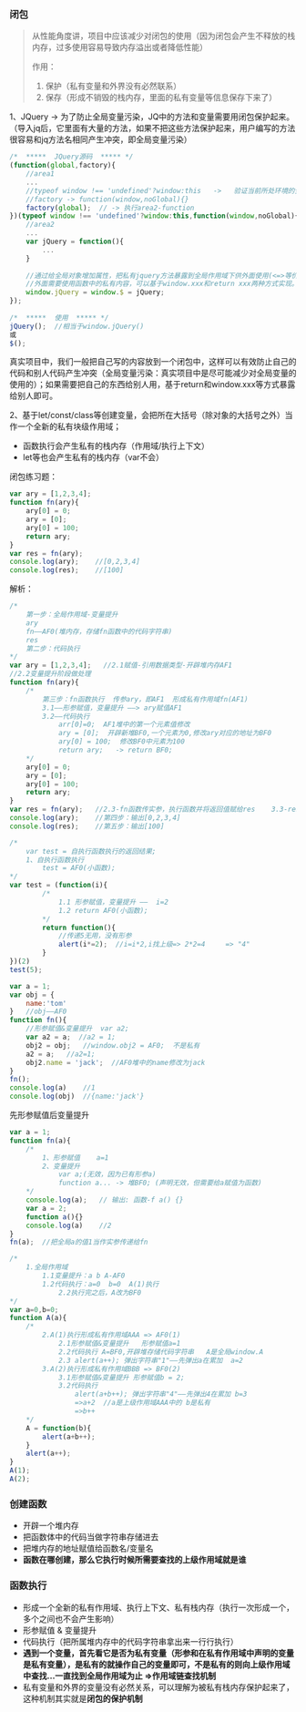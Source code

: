 ### 闭包

> 从性能角度讲，项目中应该减少对闭包的使用（因为闭包会产生不释放的栈内存，过多使用容易导致内存溢出或者降低性能）
>
> 作用：
>
> 1. 保护（私有变量和外界没有必然联系）
> 2. 保存（形成不销毁的栈内存，里面的私有变量等信息保存下来了）

1、JQuery -> 为了防止全局变量污染，JQ中的方法和变量需要用闭包保护起来。（导入jq后，它里面有大量的方法，如果不把这些方法保护起来，用户编写的方法很容易和jq方法名相同产生冲突，即全局变量污染）

```javascript
/*  *****  JQuery源码  ***** */
(function(global,factory){
    //area1
    ...  
    //typeof window !== 'undefined'?window:this   ->   验证当前所处环境的全局对象是window还是global等
    //factory -> function(window,noGlobal){}
    factory(global);  // -> 执行area2-function
})(typeof window !== 'undefined'?window:this,function(window,noGlobal){
    //area2
    ...
    var jQuery = function(){
        ...
    }
    
    //通过给全局对象增加属性，把私有jquery方法暴露到全局作用域下供外面使用(<=>等价于return  jQuery)
    //外面需要使用函数中的私有内容，可以基于window.xxx和return xxx两种方式实现。
    window.jQuery = window.$ = jQuery; 
});
    
/*  *****  使用  ***** */
jQuery();  //相当于window.jQuery()
或
$();
```

真实项目中，我们一般把自己写的内容放到一个闭包中，这样可以有效防止自己的代码和别人代码产生冲突（全局变量污染：真实项目中是尽可能减少对全局变量的使用的）；如果需要把自己的东西给别人用，基于return和window.xxx等方式暴露给别人即可。



2、基于let/const/class等创建变量，会把所在大括号（除对象的大括号之外）当作一个全新的私有块级作用域；

- 函数执行会产生私有的栈内存（作用域/执行上下文）
- let等也会产生私有的栈内存（var不会）



闭包练习题：

```javascript
var ary = [1,2,3,4];
function fn(ary){
    ary[0] = 0;
    ary = [0];
    ary[0] = 100;
    return ary;
}
var res = fn(ary);
console.log(ary);    //[0,2,3,4]
console.log(res);	 //[100]
```

解析：

```javascript
/*
	第一步：全局作用域-变量提升
	ary
	fn——AF0(堆内存，存储fn函数中的代码字符串)
	res
	第二步：代码执行
*/
var ary = [1,2,3,4];   //2.1赋值-引用数据类型-开辟堆内存AF1
//2.2变量提升阶段做处理
function fn(ary){
    /*
    	第三步：fn函数执行  传参ary，即AF1  形成私有作用域fn(AF1)
    	3.1——形参赋值，变量提升 ——> ary赋值AF1
    	3.2——代码执行
    		arr[0]=0;  AF1堆中的第一个元素值修改
    		ary = [0];  开辟新堆BF0,一个元素为0,修改ary对应的地址为BF0
    		ary[0] = 100;  修改BF0中元素为100
    		return ary;   -> return BF0;
    */
    ary[0] = 0;
    ary = [0];
    ary[0] = 100;
    return ary;
}   
var res = fn(ary);   //2.3-fn函数传实参，执行函数并将返回值赋给res    3.3-res值为BF0
console.log(ary);    //第四步：输出[0,2,3,4]
console.log(res);	 //第五步：输出[100]
```

```javascript
/*
	var test = 自执行函数执行的返回结果;
	1、自执行函数执行
		test = AF0(小函数);
*/
var test = (function(i){
    	/*
    		1.1 形参赋值，变量提升 ——  i=2
    		1.2 return AF0(小函数);
    	*/
    	return function(){
            //传递5无用，没有形参
            alert(i*=2);  //i=i*2,i找上级=> 2*2=4     => "4"
        }
})(2)
test(5);
```

```javascript
var a = 1;
var obj = {
    name:'tom'
}   //obj——AF0
function fn(){
    //形参赋值&变量提升  var a2;
    var a2 = a;  //a2 = 1;
    obj2 = obj;   //window.obj2 = AF0;  不是私有
    a2 = a;   //a2=1;
    obj2.name = 'jack';  //AF0堆中的name修改为jack
}
fn();
console.log(a)    //1
console.log(obj)  //{name:'jack'}
```

先形参赋值后变量提升

```javascript
var a = 1;
function fn(a){
    /*
        1、形参赋值    a=1
        2、变量提升  
            var a;(无效，因为已有形参a)
            function a... -> 堆BF0; (声明无效，但需要给a赋值为函数)
    */
    console.log(a);   // 输出: 函数-f a() {}
    var a = 2;
    function a(){}
    console.log(a)    //2
}
fn(a);  //把全局a的值1当作实参传递给fn
```

```javascript
/*
	1.全局作用域
		1.1变量提升：a b A-AF0   
		1.2代码执行：a=0  b=0  A(1)执行
			2.2执行完之后，A改为BF0
*/
var a=0,b=0;
function A(a){
    /*
    	2.A(1)执行形成私有作用域AAA => AF0(1)
    		2.1形参赋值&变量提升   形参赋值a=1
    		2.2代码执行 A=BF0,开辟堆存储代码字符串   A是全局window.A
    		2.3 alert(a++); 弹出字符串"1"——先弹出a在累加  a=2
    	3.A(2)执行形成私有作用域BBB => BF0(2)
    		3.1形参赋值&变量提升 形参赋值b = 2;
    		3.2代码执行 
    			alert(a+b++); 弹出字符串"4"——先弹出4在累加 b=3
    			=>a+2  //a是上级作用域AAA中的 b是私有
    			=>b++
    */
    A = function(b){
        alert(a+b++);
    }
    alert(a++);
}
A(1);
A(2);
```



### 创建函数

- 开辟一个堆内存
- 把函数体中的代码当做字符串存储进去
- 把堆内存的地址赋值给函数名/变量名
- **函数在哪创建，那么它执行时候所需要查找的上级作用域就是谁**

### 函数执行

- 形成一个全新的私有作用域、执行上下文、私有栈内存（执行一次形成一个，多个之间也不会产生影响）
- 形参赋值 & 变量提升
- 代码执行（把所属堆内存中的代码字符串拿出来一行行执行）
- **遇到一个变量，首先看它是否为私有变量（形参和在私有作用域中声明的变量是私有变量），是私有的就操作自己的变量即可，不是私有的则向上级作用域中查找...一直找到全局作用域为止  =>作用域链查找机制**
- 私有变量和外界的变量没有必然关系，可以理解为被私有栈内存保护起来了，这种机制其实就是**闭包的保护机制**